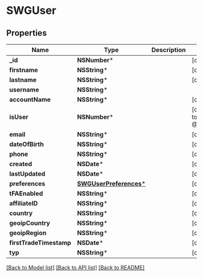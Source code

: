 # SWGUser

## Properties
Name | Type | Description | Notes
------------ | ------------- | ------------- | -------------
**_id** | **NSNumber*** |  | [optional] 
**firstname** | **NSString*** |  | [optional] 
**lastname** | **NSString*** |  | [optional] 
**username** | **NSString*** |  | 
**accountName** | **NSString*** |  | [optional] 
**isUser** | **NSNumber*** |  | [default to @(YES)]
**email** | **NSString*** |  | [optional] 
**dateOfBirth** | **NSString*** |  | [optional] 
**phone** | **NSString*** |  | [optional] 
**created** | **NSDate*** |  | [optional] 
**lastUpdated** | **NSDate*** |  | [optional] 
**preferences** | [**SWGUserPreferences***](SWGUserPreferences.md) |  | [optional] 
**tFAEnabled** | **NSString*** |  | [optional] 
**affiliateID** | **NSString*** |  | [optional] 
**country** | **NSString*** |  | [optional] 
**geoipCountry** | **NSString*** |  | [optional] 
**geoipRegion** | **NSString*** |  | [optional] 
**firstTradeTimestamp** | **NSDate*** |  | [optional] 
**typ** | **NSString*** |  | [optional] 

[[Back to Model list]](../README.md#documentation-for-models) [[Back to API list]](../README.md#documentation-for-api-endpoints) [[Back to README]](../README.md)


